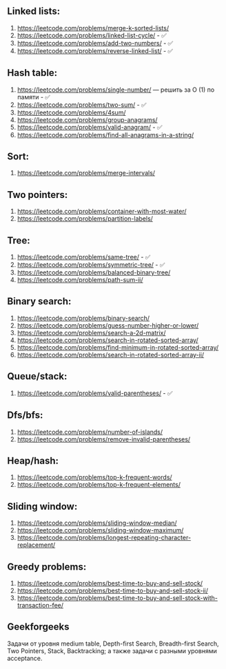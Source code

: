 ## Linked lists:
1. https://leetcode.com/problems/merge-k-sorted-lists/
2. https://leetcode.com/problems/linked-list-cycle/ - ✅
3. https://leetcode.com/problems/add-two-numbers/ - ✅
4. https://leetcode.com/problems/reverse-linked-list/ - ✅


## Hash table:
1. https://leetcode.com/problems/single-number/ — решить за O (1) по памяти - ✅
2. https://leetcode.com/problems/two-sum/ - ✅
3. https://leetcode.com/problems/4sum/
4. https://leetcode.com/problems/group-anagrams/
5. https://leetcode.com/problems/valid-anagram/ - ✅
6. https://leetcode.com/problems/find-all-anagrams-in-a-string/


## Sort:
1. https://leetcode.com/problems/merge-intervals/


## Two pointers:
1. https://leetcode.com/problems/container-with-most-water/
2. https://leetcode.com/problems/partition-labels/


## Tree:
1. https://leetcode.com/problems/same-tree/ - ✅
2. https://leetcode.com/problems/symmetric-tree/ - ✅
3. https://leetcode.com/problems/balanced-binary-tree/
4. https://leetcode.com/problems/path-sum-ii/


## Binary search:
1. https://leetcode.com/problems/binary-search/
2. https://leetcode.com/problems/guess-number-higher-or-lower/
3. https://leetcode.com/problems/search-a-2d-matrix/
4. https://leetcode.com/problems/search-in-rotated-sorted-array/
5. https://leetcode.com/problems/find-minimum-in-rotated-sorted-array/
6. https://leetcode.com/problems/search-in-rotated-sorted-array-ii/


## Queue/stack:
1. https://leetcode.com/problems/valid-parentheses/ - ✅


## Dfs/bfs:
1. https://leetcode.com/problems/number-of-islands/
1. https://leetcode.com/problems/remove-invalid-parentheses/


## Heap/hash:
1. https://leetcode.com/problems/top-k-frequent-words/
2. https://leetcode.com/problems/top-k-frequent-elements/


## Sliding window:
1. https://leetcode.com/problems/sliding-window-median/
2. https://leetcode.com/problems/sliding-window-maximum/
3. https://leetcode.com/problems/longest-repeating-character-replacement/


## Greedy problems:
1. https://leetcode.com/problems/best-time-to-buy-and-sell-stock/
2. https://leetcode.com/problems/best-time-to-buy-and-sell-stock-ii/
3. https://leetcode.com/problems/best-time-to-buy-and-sell-stock-with-transaction-fee/


## Geekforgeeks
Задачи от уровня medium table, Depth-first Search, Breadth-first Search, Two Pointers, Stack, Backtracking; а также задачи с разными уровнями acceptance.